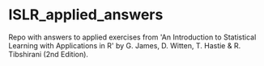 # ISLR_applied_answers
Repo with answers to applied exercises from 'An Introduction to Statistical Learning with Applications in R' by G. James, D. Witten, T. Hastie &amp; R. Tibshirani (2nd Edition).
